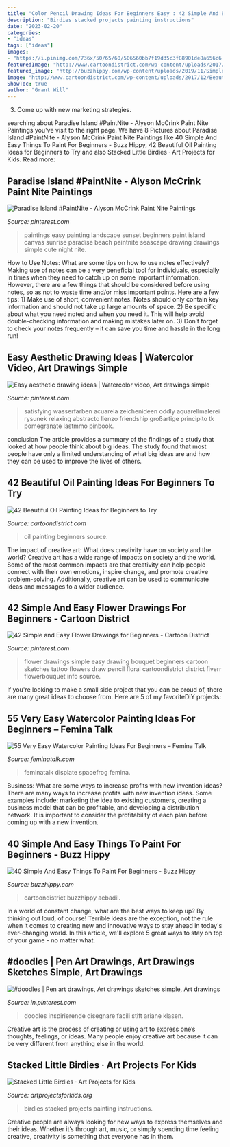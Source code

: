 ```yaml
---
title: "Color Pencil Drawing Ideas For Beginners Easy : 42 Simple And Easy Flower Drawings For Beginners"
description: "Birdies stacked projects painting instructions"
date: "2023-02-20"
categories:
- "ideas"
tags: ["ideas"]
images:
- "https://i.pinimg.com/736x/50/65/60/506560bb7f19d35c3f88901de8a656c6.jpg"
featuredImage: "http://www.cartoondistrict.com/wp-content/uploads/2017/12/Beautiful-Oil-Painting-Ideas-for-Beginners22.jpg"
featured_image: "http://buzzhippy.com/wp-content/uploads/2019/11/Simple-And-Easy-Painting-Ideas-For-Beginners-5-1.jpg"
image: "http://www.cartoondistrict.com/wp-content/uploads/2017/12/Beautiful-Oil-Painting-Ideas-for-Beginners22.jpg"
ShowToc: true
author: "Grant Will"
---
```



3. Come up with new marketing strategies.

	

		
searching about Paradise Island #PaintNite - Alyson McCrink Paint Nite Paintings you've visit to the right page. We have 8 Pictures about Paradise Island #PaintNite - Alyson McCrink Paint Nite Paintings like 40 Simple And Easy Things To Paint For Beginners - Buzz Hippy, 42 Beautiful Oil Painting Ideas for Beginners to Try and also Stacked Little Birdies · Art Projects for Kids. Read more:
		
    
## Paradise Island #PaintNite - Alyson McCrink Paint Nite Paintings

<img loading=lazy src="https://i.pinimg.com/736x/af/3e/10/af3e1045247be0973237d527724fd529--paradise-island-paint-party.jpg" onerror="this.onerror=null;this.src='https://tse3.mm.bing.net/th?id=OIP.4PX53VNkz1kzAyOEZJ9fmwHaJf&amp;pid=15.1';" alt="Paradise Island #PaintNite - Alyson McCrink Paint Nite Paintings">

_Source: pinterest.com_

>paintings easy painting landscape sunset beginners paint island canvas sunrise paradise beach paintnite seascape drawing drawings simple cute night nite. 

	

How to Use Notes: What are some tips on how to use notes effectively?
Making use of notes can be a very beneficial tool for individuals, especially in times when they need to catch up on some important information. However, there are a few things that should be considered before using notes, so as not to waste time and/or miss important points. Here are a few tips: 1) Make use of short, convenient notes. Notes should only contain key information and should not take up large amounts of space. 2) Be specific about what you need noted and when you need it. This will help avoid double-checking information and making mistakes later on. 3) Don’t forget to check your notes frequently – it can save you time and hassle in the long run!

    
## Easy Aesthetic Drawing Ideas | Watercolor Video, Art Drawings Simple

<img loading=lazy src="https://i.pinimg.com/736x/50/65/60/506560bb7f19d35c3f88901de8a656c6.jpg" onerror="this.onerror=null;this.src='https://tse2.mm.bing.net/th?id=OIP.2gIK6_XuxD5nrVzr1hKI5gHaLH&amp;pid=15.1';" alt="Easy aesthetic drawing ideas | Watercolor video, Art drawings simple">

_Source: pinterest.com_

>satisfying wasserfarben acuarela zeichenideen oddly aquarellmalerei rysunek relaxing abstracto lienzo friendship großartige principito tk pomegranate lastmmo pinbook. 

	

conclusion
The article provides a summary of the findings of a study that looked at how people think about big ideas. The study found that most people have only a limited understanding of what big ideas are and how they can be used to improve the lives of others.

    
## 42 Beautiful Oil Painting Ideas For Beginners To Try

<img loading=lazy src="http://www.cartoondistrict.com/wp-content/uploads/2017/12/Beautiful-Oil-Painting-Ideas-for-Beginners22.jpg" onerror="this.onerror=null;this.src='https://tse4.mm.bing.net/th?id=OIP.rvU7kOiUGYVOBIRkZvs07AHaKR&amp;pid=15.1';" alt="42 Beautiful Oil Painting Ideas for Beginners to Try">

_Source: cartoondistrict.com_

>oil painting beginners source. 

	

The impact of creative art: What does creativity have on society and the world?
Creative art has a wide range of impacts on society and the world. Some of the most common impacts are that creativity can help people connect with their own emotions, inspire change, and promote creative problem-solving. Additionally, creative art can be used to communicate ideas and messages to a wider audience.

    
## 42 Simple And Easy Flower Drawings For Beginners - Cartoon District

<img loading=lazy src="https://i.pinimg.com/736x/63/64/37/6364375322cb82a7cf9b35235575e79f.jpg" onerror="this.onerror=null;this.src='https://tse4.mm.bing.net/th?id=OIP.-CGoqqa4lY5lBY5Zw4YCwAHaMS&amp;pid=15.1';" alt="42 Simple and Easy Flower Drawings for Beginners - Cartoon District">

_Source: pinterest.com_

>flower drawings simple easy drawing bouquet beginners cartoon sketches tattoo flowers draw pencil floral cartoondistrict district fiverr flowerbouquet info source. 

	

If you're looking to make a small side project that you can be proud of, there are many great ideas to choose from. Here are 5 of my favoriteDIY projects: 

    
## 55 Very Easy Watercolor Painting Ideas For Beginners – Femina Talk

<img loading=lazy src="https://www.feminatalk.com/wp-content/uploads/2018/08/Very-Easy-Watercolor-Painting-Ideas-for-beginners00014.jpg" onerror="this.onerror=null;this.src='https://tse3.mm.bing.net/th?id=OIP.YGQouffOcLBMAzq4ctaSpwHaKZ&amp;pid=15.1';" alt="55 Very Easy Watercolor Painting Ideas For Beginners – Femina Talk">

_Source: feminatalk.com_

>feminatalk displate spacefrog femina. 

	

Business: What are some ways to increase profits with new invention ideas?
There are many ways to increase profits with new invention ideas. Some examples include: marketing the idea to existing customers, creating a business model that can be profitable, and developing a distribution network. It is important to consider the profitability of each plan before coming up with a new invention.

    
## 40 Simple And Easy Things To Paint For Beginners - Buzz Hippy

<img loading=lazy src="http://buzzhippy.com/wp-content/uploads/2019/11/Simple-And-Easy-Painting-Ideas-For-Beginners-5-1.jpg" onerror="this.onerror=null;this.src='https://tse2.mm.bing.net/th?id=OIP.qbY0vV-784cPmi1102YVZwHaLD&amp;pid=15.1';" alt="40 Simple And Easy Things To Paint For Beginners - Buzz Hippy">

_Source: buzzhippy.com_

>cartoondistrict buzzhippy aebadil. 

	

In a world of constant change, what are the best ways to keep up? By thinking out loud, of course! Terrible ideas are the exception, not the rule when it comes to creating new and innovative ways to stay ahead in today's ever-changing world. In this article, we'll explore 5 great ways to stay on top of your game - no matter what.

    
## #doodles | Pen Art Drawings, Art Drawings Sketches Simple, Art Drawings

<img loading=lazy src="https://i.pinimg.com/736x/af/fc/f0/affcf094977b95268961c347e6a3fb90.jpg" onerror="this.onerror=null;this.src='https://tse4.mm.bing.net/th?id=OIP.9qdq5sRytkIl672fRNCXvQHaO0&amp;pid=15.1';" alt="#doodles | Pen art drawings, Art drawings sketches simple, Art drawings">

_Source: in.pinterest.com_

>doodles inspirierende disegnare facili stift ariane klasen. 

	

Creative art is the process of creating or using art to express one’s thoughts, feelings, or ideas. Many people enjoy creative art because it can be very different from anything else in the world.

    
## Stacked Little Birdies · Art Projects For Kids

<img loading=lazy src="https://artprojectsforkids.org/wp-content/uploads/2014/07/Little-Birdies-Painting-650.jpg" onerror="this.onerror=null;this.src='https://tse4.mm.bing.net/th?id=OIP.EWG4bZF-2TopftW3wYIdLQHaHa&amp;pid=15.1';" alt="Stacked Little Birdies · Art Projects for Kids">

_Source: artprojectsforkids.org_

>birdies stacked projects painting instructions. 

	

Creative people are always looking for new ways to express themselves and their ideas. Whether it’s through art, music, or simply spending time feeling creative, creativity is something that everyone has in them.

